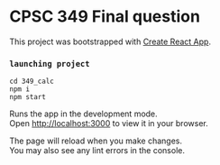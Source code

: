# CPSC 349 Final question

This project was bootstrapped with [Create React App](https://github.com/facebook/create-react-app).


### `launching project`

```
cd 349_calc
npm i
npm start
```

Runs the app in the development mode.\
Open [http://localhost:3000](http://localhost:3000) to view it in your browser.

The page will reload when you make changes.\
You may also see any lint errors in the console.
